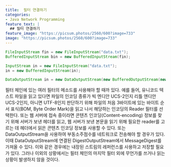```yaml
---
title:  필터 연결하기
categories:
- Java Network Programming
feature_text: |
  ## 필터 연결하기
feature_image: "https://picsum.photos/2560/600?image=733"
image: "https://picsum.photos/2560/600?image=733"
---
```


```java
FileInputStream fin = new FileInputStream("data.txt");
BufferedInputStream bin = new BufferedInputStream(fin);
```

```java
InputStream in = new FileInputStream("data.txt");
in = new BufferedInputStream(in);
```

```java
DataOutputStream in = new DataOutputStream(new BufferedOutputStream(new FileOutputStream("data.txt")));
```

필터 체인에 있는 여러 필터의 메소드를 사용해야 할 때까 있다. 예를 들어, 유니코드 텍스트 파일을 읽고 있다면 파일의 인코딩 종류가 빅 엔디안 UCS-2인지 리틀 엔디안 UCS-2인지, 아니면 UTF-8인지 판단하기 위해 파일의 처음 3바이트에 있는 바이트 순서 표식(BOM, Byte Order Mark)을 읽고 나서 해당하는 인코딩의 Reader 필터를 선택한다. 또는 웹 서버에 접속 중이라면 콘텐츠 인코딩(Content-encoding) 정보를 찾기 위해 서버가 보낸 헤더를 읽고, 웹 서버가 보낸 본문을 읽기 위해 필요한 reader를 고르는 데 헤더에서 읽은 콘텐츠 인코딩 정보를 사용할 수 있다. 또는 DataOutputStream을 사용하여 부동소주점수를 네트워크로 전송해야 할 경우가 있다. 이때 DataOutputStream에 연결된 DigestOutputStream에서 MessageDigest를 가져올 수 있다. 이와 같은 경우에는 내장된 스트림의 레퍼런스를 사용하고 저장할 필요가 있다. 그러나 이외의 상황에서는 필터 체인의 마지막 필터 외에 무언가를 쓰거나 읽는 상황이 발생하지 않을 것이다.
